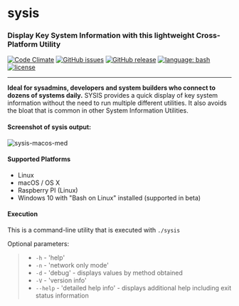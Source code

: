 # sysis
### Display Key System Information with this lightweight Cross-Platform Utility
[![Code Climate](https://codeclimate.com/github/robertpeteuil/sysis/badges/gpa.svg)](https://codeclimate.com/github/robertpeteuil/sysis)
[![GitHub issues](https://img.shields.io/github/issues/robertpeteuil/sysis.svg)](https://github.com/robertpeteuil/sysis)
[![GitHub release](https://img.shields.io/github/release/robertpeteuil/sysis.svg?colorB=2067b8)](https://github.com/robertpeteuil/sysis)
[![language: bash](https://img.shields.io/badge/language-bash-447799.svg?colorB=2067b8&style=flat-square "made in Bash")]()
[![license](https://img.shields.io/github/license/robertpeteuil/sysis.svg?colorB=2067b8)](https://github.com/robertpeteuil/sysis)

---

**Ideal for sysadmins, developers and system builders who connect to dozens of systems daily.**  SYSIS provides a quick display of key system information without the need to run multiple different utilities.  It also avoids the bloat that is common in other System Information Utilities.

#### Screenshot of sysis output: 
![sysis-macos-med](https://cloud.githubusercontent.com/assets/1554603/24118108/e1456456-0d69-11e7-8501-2c3954b8b12d.png)

#### Supported Platforms

  * Linux
  * macOS / OS X
  * Raspberry PI (Linux)
  * Windows 10 with "Bash on Linux" installed (supported in beta)

#### Execution

This is a command-line utility that is executed with `./sysis`

Optional parameters:
> -  `-h` - 'help'
> -  `-n` - 'network only mode'
> -  `-d` - 'debug' - displays values by method obtained
> -  `-V` - 'version info'
> -  `--help` - 'detailed help info' - displays additional help including exit status information

